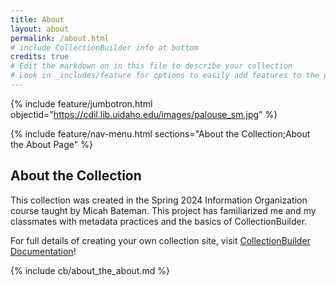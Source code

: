 ```yaml
---
title: About
layout: about
permalink: /about.html
# include CollectionBuilder info at bottom
credits: true
# Edit the markdown on in this file to describe your collection
# Look in _includes/feature for options to easily add features to the page
---
```


{% include feature/jumbotron.html objectid="https://cdil.lib.uidaho.edu/images/palouse_sm.jpg" %}

{% include feature/nav-menu.html sections="About the Collection;About the About Page" %}

## About the Collection

This collection was created in the Spring 2024 Information Organization course taught by Micah Bateman. This project has familiarized me and my classmates with metadata practices and the basics of CollectionBuilder.  

For full details of creating your own collection site, visit [CollectionBuilder Documentation](https://collectionbuilder.github.io/cb-docs/)!


{% include cb/about_the_about.md %} 

